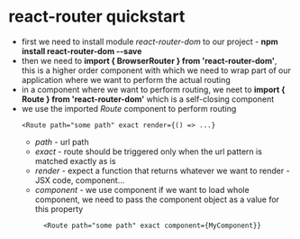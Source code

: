# react-router quickstart

<ul>
  <li>first we need to install module <em>react-router-dom</em> to our project - <strong>npm install react-router-dom --save</strong></li>
  <li>then we need to <strong>import { BrowserRouter } from 'react-router-dom'</strong>, this is a higher order component with which we need 
      to wrap part of our application where we want to perform the actual routing</li>
  <li>in a component where we want to perform routing, we neet to <strong>import { Route } from 'react-router-dom'</strong> which is 
      a self-closing component</li>
  <li>we use the imported <em>Route</em> component to perform routing
  
    <Route path="some path" exact render={() => ...} 
  
  <ul>
    <li><em>path</em> - url path</li>
    <li><em>exact</em> - route should be triggered only when the url pattern is matched exactly as is</li>
    <li><em>render</em> - expect a function that returns whatever we want to render - JSX code, component...</li>
    <li><em>component</em> - we use component if we want to load whole component, we need to pass the component object as a value for this property</li>
    
      <Route path="some path" exact component={MyComponent}}
    
  </ul>
  </li>
</ul>
